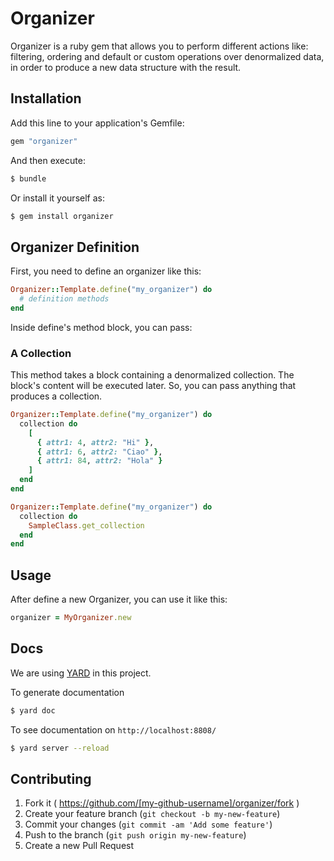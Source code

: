 # Organizer

Organizer is a ruby gem that allows you to perform different actions like: filtering, ordering and default or custom operations over denormalized data, in order to produce a new data structure with the result.

## Installation

Add this line to your application's Gemfile:

```ruby
gem "organizer"
```

And then execute:

```bash
$ bundle
```

Or install it yourself as:

```bash
$ gem install organizer
```

## Organizer Definition

First, you need to define an organizer like this:

```ruby
Organizer::Template.define("my_organizer") do
  # definition methods
end
```

Inside define's method block, you can pass:

### A Collection

This method takes a block containing a denormalized collection. The block's content will be executed later. So, you can pass anything that produces a collection.

```ruby
Organizer::Template.define("my_organizer") do
  collection do
    [
      { attr1: 4, attr2: "Hi" },
      { attr1: 6, attr2: "Ciao" },
      { attr1: 84, attr2: "Hola" }
    ]
  end
end
```

```ruby
Organizer::Template.define("my_organizer") do
  collection do
    SampleClass.get_collection
  end
end
```

## Usage

After define a new Organizer, you can use it like this:

```ruby
organizer = MyOrganizer.new
```

## Docs

We are using [YARD](http://yardoc.org/) in this project.

To generate documentation

```bash
$ yard doc
```

To see documentation on `http://localhost:8808/`

```bash
$ yard server --reload
```

## Contributing

1. Fork it ( https://github.com/[my-github-username]/organizer/fork )
2. Create your feature branch (`git checkout -b my-new-feature`)
3. Commit your changes (`git commit -am 'Add some feature'`)
4. Push to the branch (`git push origin my-new-feature`)
5. Create a new Pull Request
